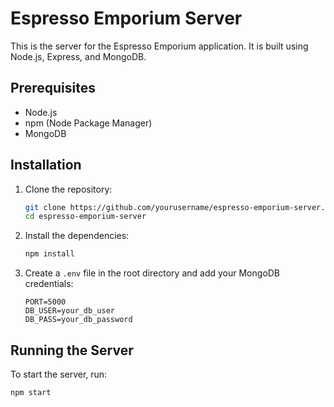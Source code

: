# Espresso Emporium Server

This is the server for the Espresso Emporium application. It is built using Node.js, Express, and MongoDB.

## Prerequisites

- Node.js
- npm (Node Package Manager)
- MongoDB

## Installation

1. Clone the repository:
    ```sh
    git clone https://github.com/yourusername/espresso-emporium-server.git
    cd espresso-emporium-server
    ```

2. Install the dependencies:
    ```sh
    npm install
    ```

3. Create a `.env` file in the root directory and add your MongoDB credentials:
    ```env
    PORT=5000
    DB_USER=your_db_user
    DB_PASS=your_db_password
    ```

## Running the Server

To start the server, run:
```sh
npm start
